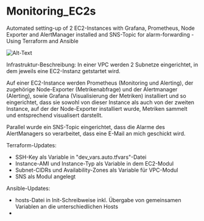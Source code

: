 # Monitoring_EC2s
Automated setting-up of 2 EC2-Instances with Grafana, Prometheus, Node Exporter and AlertManager installed and SNS-Topic for alarm-forwarding - Using Terraform and Ansible

![Alt-Text](Ü133_Infrastruktur.JPG) 

Infrastruktur-Beschreibung:
In einer VPC werden 2 Subnetze eingerichtet, in dem jeweils eine EC2-Instanz getstartet wird.

Auf einer EC2-Instance werden Prometheus (Monitoring und Alerting), der zugehörige Node-Exporter (Metrikenabfrage) und der Alertmanager (Alerting), sowie Grafana (Visualisierung der Metriken) installiert und so eingerichtet, dass sie sowohl von dieser Instance als auch von der zweiten Instance, auf der der Node-Exporter installiert wurde, Metriken sammelt und entsprechend visualisert darstellt.

Parallel wurde ein SNS-Topic eingerichtet, dass die Alarme des AlertManagers so verarbeitet, dass eine E-Mail an mich geschickt wird.


Terraform-Updates:
- SSH-Key als Variable in "dev_vars.auto.tfvars"-Datei
- Instance-AMI und Instance-Typ als Variable in dem EC2-Modul
- Subnet-CIDRs und Availability-Zones als Variable für VPC-Modul
- SNS als Modul angelegt

Ansible-Updates:
- hosts-Datei in Init-Schreibweise inkl. Übergabe von gemeinsamen Variablen an die unterschiedlichen Hosts
- 